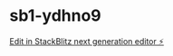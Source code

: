 # sb1-ydhno9

[Edit in StackBlitz next generation editor ⚡️](https://stackblitz.com/~/github.com/mogalia786/sb1-ydhno9)